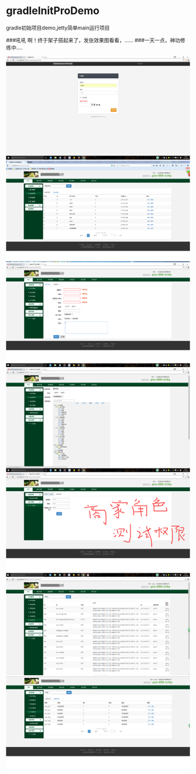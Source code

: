 # gradleInitProDemo
gradle初始项目demo,jetty简单main运行项目

###吼吼 啊！终于架子搭起来了，发张效果图看看，......
###一天一点，神功修练中....

![图1](/doc/imgEffect/20160609145114.png)
![图2](/doc/imgEffect/20160607140339.png)
![图3](/doc/imgEffect/20160609145311.png)
![图3](/doc/imgEffect/20160609145345.png)
![图3](/doc/imgEffect/20160609153358.png)
![图3](/doc/imgEffect/20160619193031.png)
![图3](/doc/imgEffect/20160619193054.png)

